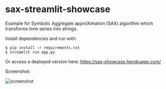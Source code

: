 # sax-streamlit-showcase
Example for Symbolic Aggregate approXimation (SAX) algorithm which transforms time series into strings.

Install dependencies and run with:
```
$ pip install -r requirements.txt
$ streamlit run app.py
```

Or access a deployed version here: https://sax-showcase.herokuapp.com/

Screenshot:

![screenshot](https://github.com/kjul/sax-streamlit-showcase/blob/main/screenshot.jpg)

